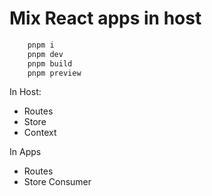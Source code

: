 # Mix React apps in host

```bash
    pnpm i
    pnpm dev
    pnpm build
    pnpm preview
```

In Host:

- Routes
- Store
- Context

In Apps

- Routes
- Store Consumer
